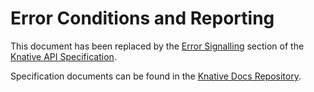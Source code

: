 # Error Conditions and Reporting

This document has been replaced by the
[Error Signalling](https://github.com/knative/docs/blob/main/docs/serving/spec/knative-api-specification-1.0.md#error-signalling)
section of the
[Knative API Specification](https://github.com/knative/docs/blob/main/docs/serving/spec/knative-api-specification-1.0.md).

Specification documents can be found in the
[Knative Docs Repository](https://github.com/knative/docs/tree/main/docs/serving/spec).
